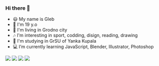 ### Hi there 👋


- 😃 My name is Gleb 
- 🐒 I'm 19 y.o
- 🏬 I'm living in Grodno city
- 🎶 I'm interesting in sport, codding, disign, reading, drawing
- 🏫 I'm studying in GrSU of Yanka Kupala
- 💻 I’m currently learning JavaScript, Blender, Illustrator, Photoshop

<img src="https://img.shields.io/badge/blender-black?style=for-the-badge&logo=blender&logoColor=orange"/> <img src="https://img.shields.io/badge/JavaScript-black?style=for-the-badge&logo=javascript&logoColor=yeallow"/> <img src="https://img.shields.io/badge/Adobe Illustrator-black?style=for-the-badge&logo=Adobe Illustrator&logoColor=green"/> <img src="https://img.shields.io/badge/Adobe Photoshop-black?style=for-the-badge&logo=Adobe Photoshop&logoColor=purple"/>


